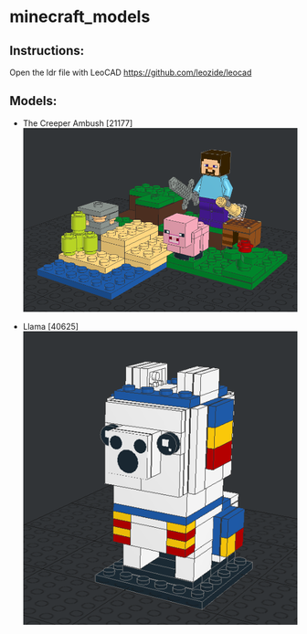 # minecraft_models

## Instructions:

Open the ldr file with LeoCAD https://github.com/leozide/leocad

## Models:
- The Creeper Ambush [21177]
![The Creeper Ambush 21177](https://github.com/bricks-builder/minecraft_models/blob/main/21177/21177.png)

- Llama [40625]
![Llama 40625](https://github.com/bricks-builder/minecraft_models/blob/main/40625/40625.png)


